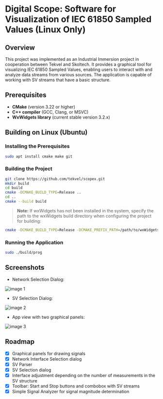 # Digital Scope: Software for Visualization of IEC 61850 Sampled Values (Linux Only)

## Overview

This project was implemented as an Industrial Immersion project in cooperation between Tekvel and Skoltech. It provides a graphical tool for visualizing IEC 61850 Sampled Values, enabling users to interact with and analyze data streams from various sources. The application is capable of working with SV streams that have a basic structure.

## Prerequisites

- **CMake** (version 3.22 or higher)
- **C++ compiler** (GCC, Clang, or MSVC)
- **WxWidgets library** (current stable version 3.2.x)

## Building on Linux (Ubuntu)

### Installing the Prerequisites
```bash
sudo apt install cmake make git
```

### Building the Project
```bash
git clone https://github.com/tekvel/scopex.git
mkdir build
cd build
cmake -DCMAKE_BUILD_TYPE=Release ..
cd ..
cmake --build build
```

> **Note:** If wxWidgets has not been installed in the system, specify the path to the wxWidgets build directory when configuring the project for building:
```bash
cmake -DCMAKE_BUILD_TYPE=Release -DCMAKE_PREFIX_PATH=/path/to/wxWidgets_lib/wxWidgets-3.2.x ..
```

### Running the Application
```bash
sudo ./build/prog
```

## Screenshots

- Network Selection Dialog:

![image 1](https://github.com/user-attachments/assets/0bcba107-a3e1-48c4-9849-6ab41e8592c5)

- SV Selection Dialog:

![image 2](https://github.com/user-attachments/assets/feb3a685-3c59-4aa6-8d27-1c31b6faa0bc)

- App view with two graphical panels:

![image 3](https://github.com/user-attachments/assets/4566b73d-5e10-4f7b-a144-9d63e82f04af)

## Roadmap

- [x] Graphical panels for drawing signals
- [x] Network Interface Selection dialog
- [x] SV Parser
- [x] SV Selection dialog
- [x] Interface adjustment depending on the number of measurements in the SV structure
- [x] Toolbar: Start and Stop buttons and combobox with SV streams
- [x] Simple Signal Analyzer for signal magnitude determination
